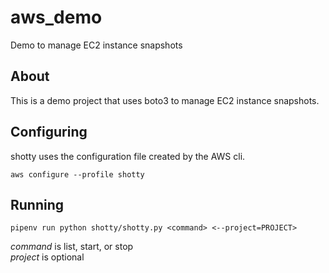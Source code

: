 # aws_demo
Demo to manage EC2 instance snapshots

## About
This is a demo project that uses boto3 to manage EC2 instance snapshots.

## Configuring
shotty uses the configuration file created by the AWS cli.

`aws configure --profile shotty`

## Running
`pipenv run python shotty/shotty.py <command> <--project=PROJECT>`

*command* is list, start, or stop  
*project* is optional
